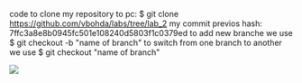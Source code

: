 code to clone my repository to pc: $ git clone https://github.com/vbohda/labs/tree/lab_2
my commit previos hash: 7ffc3a8e8b0945fc501e108240d5803f1c0379ed
to add new branche we use $ git checkout -b "name of branch" to switch from one branch to another we use $ git checkout "name of branch"



![](https://github.githubassets.com/images/modules/logos_page/GitHub-Mark.png)
